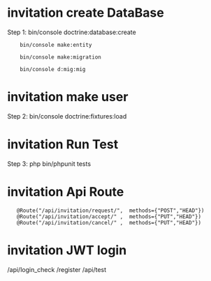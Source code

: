 # invitation create DataBase
Step 1:
        bin/console doctrine:database:create 
        
        bin/console make:entity
        
        bin/console make:migration 
       
        bin/console d:mig:mig


# invitation make user

Step 2:
        bin/console doctrine:fixtures:load
        

# invitation Run Test
Step 3:
        php bin/phpunit tests
 
 
# invitation Api Route
 
       @Route("/api/invitation/request/",  methods={"POST","HEAD"})
       @Route("/api/invitation/accept/" ,  methods={"PUT","HEAD"})
       @Route("/api/invitation/cancel/" ,  methods={"PUT","HEAD"})

# invitation JWT login

/api/login_check
/register
/api/test
